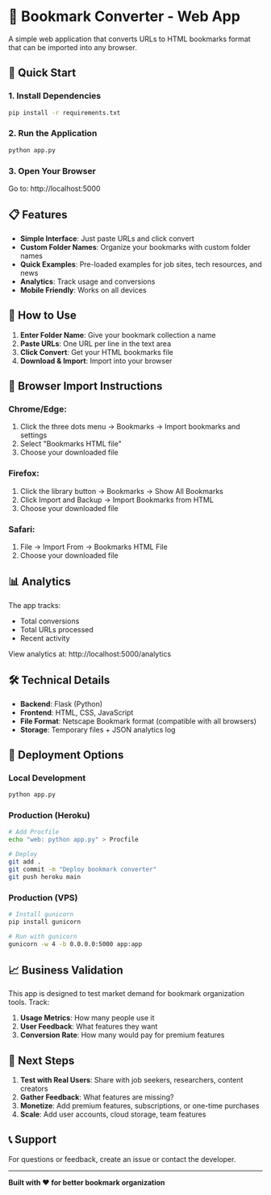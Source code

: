 # 🔖 Bookmark Converter - Web App

A simple web application that converts URLs to HTML bookmarks format that can be imported into any browser.

## 🚀 Quick Start

### 1. Install Dependencies
```bash
pip install -r requirements.txt
```

### 2. Run the Application
```bash
python app.py
```

### 3. Open Your Browser
Go to: http://localhost:5000

## 📋 Features

- **Simple Interface**: Just paste URLs and click convert
- **Custom Folder Names**: Organize your bookmarks with custom folder names
- **Quick Examples**: Pre-loaded examples for job sites, tech resources, and news
- **Analytics**: Track usage and conversions
- **Mobile Friendly**: Works on all devices

## 🎯 How to Use

1. **Enter Folder Name**: Give your bookmark collection a name
2. **Paste URLs**: One URL per line in the text area
3. **Click Convert**: Get your HTML bookmarks file
4. **Download & Import**: Import into your browser

## 🔧 Browser Import Instructions

### Chrome/Edge:
1. Click the three dots menu → Bookmarks → Import bookmarks and settings
2. Select "Bookmarks HTML file"
3. Choose your downloaded file

### Firefox:
1. Click the library button → Bookmarks → Show All Bookmarks
2. Click Import and Backup → Import Bookmarks from HTML
3. Choose your downloaded file

### Safari:
1. File → Import From → Bookmarks HTML File
2. Choose your downloaded file

## 📊 Analytics

The app tracks:
- Total conversions
- Total URLs processed
- Recent activity

View analytics at: http://localhost:5000/analytics

## 🛠️ Technical Details

- **Backend**: Flask (Python)
- **Frontend**: HTML, CSS, JavaScript
- **File Format**: Netscape Bookmark format (compatible with all browsers)
- **Storage**: Temporary files + JSON analytics log

## 🚀 Deployment Options

### Local Development
```bash
python app.py
```

### Production (Heroku)
```bash
# Add Procfile
echo "web: python app.py" > Procfile

# Deploy
git add .
git commit -m "Deploy bookmark converter"
git push heroku main
```

### Production (VPS)
```bash
# Install gunicorn
pip install gunicorn

# Run with gunicorn
gunicorn -w 4 -b 0.0.0.0:5000 app:app
```

## 📈 Business Validation

This app is designed to test market demand for bookmark organization tools. Track:

1. **Usage Metrics**: How many people use it
2. **User Feedback**: What features they want
3. **Conversion Rate**: How many would pay for premium features

## 🎯 Next Steps

1. **Test with Real Users**: Share with job seekers, researchers, content creators
2. **Gather Feedback**: What features are missing?
3. **Monetize**: Add premium features, subscriptions, or one-time purchases
4. **Scale**: Add user accounts, cloud storage, team features

## 📞 Support

For questions or feedback, create an issue or contact the developer.

---

**Built with ❤️ for better bookmark organization**

